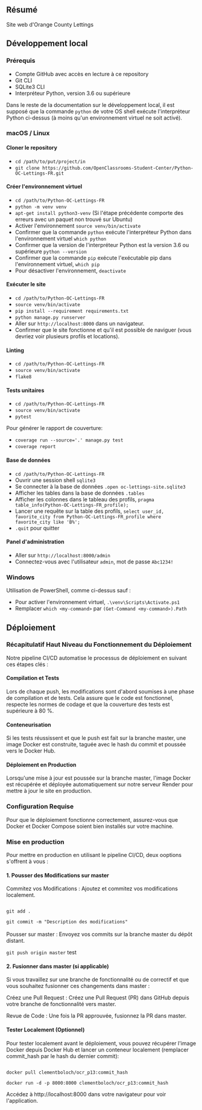 ## Résumé

Site web d'Orange County Lettings

## Développement local

### Prérequis

- Compte GitHub avec accès en lecture à ce repository
- Git CLI
- SQLite3 CLI
- Interpréteur Python, version 3.6 ou supérieure

Dans le reste de la documentation sur le développement local, il est supposé que la commande `python` de votre OS shell exécute l'interpréteur Python ci-dessus (à moins qu'un environnement virtuel ne soit activé).

### macOS / Linux

#### Cloner le repository

- `cd /path/to/put/project/in`
- `git clone https://github.com/OpenClassrooms-Student-Center/Python-OC-Lettings-FR.git`

#### Créer l'environnement virtuel

- `cd /path/to/Python-OC-Lettings-FR`
- `python -m venv venv`
- `apt-get install python3-venv` (Si l'étape précédente comporte des erreurs avec un paquet non trouvé sur Ubuntu)
- Activer l'environnement `source venv/bin/activate`
- Confirmer que la commande `python` exécute l'interpréteur Python dans l'environnement virtuel
`which python`
- Confirmer que la version de l'interpréteur Python est la version 3.6 ou supérieure `python --version`
- Confirmer que la commande `pip` exécute l'exécutable pip dans l'environnement virtuel, `which pip`
- Pour désactiver l'environnement, `deactivate`

#### Exécuter le site

- `cd /path/to/Python-OC-Lettings-FR`
- `source venv/bin/activate`
- `pip install --requirement requirements.txt`
- `python manage.py runserver`
- Aller sur `http://localhost:8000` dans un navigateur.
- Confirmer que le site fonctionne et qu'il est possible de naviguer (vous devriez voir plusieurs profils et locations).

#### Linting

- `cd /path/to/Python-OC-Lettings-FR`
- `source venv/bin/activate`
- `flake8`

#### Tests unitaires

- `cd /path/to/Python-OC-Lettings-FR`
- `source venv/bin/activate`
- `pytest`

Pour générer le rapport de couverture:
- `coverage run --source='.' manage.py test`
- `coverage report`


#### Base de données

- `cd /path/to/Python-OC-Lettings-FR`
- Ouvrir une session shell `sqlite3`
- Se connecter à la base de données `.open oc-lettings-site.sqlite3`
- Afficher les tables dans la base de données `.tables`
- Afficher les colonnes dans le tableau des profils, `pragma table_info(Python-OC-Lettings-FR_profile);`
- Lancer une requête sur la table des profils, `select user_id, favorite_city from
  Python-OC-Lettings-FR_profile where favorite_city like 'B%';`
- `.quit` pour quitter

#### Panel d'administration

- Aller sur `http://localhost:8000/admin`
- Connectez-vous avec l'utilisateur `admin`, mot de passe `Abc1234!`

### Windows

Utilisation de PowerShell, comme ci-dessus sauf :

- Pour activer l'environnement virtuel, `.\venv\Scripts\Activate.ps1` 
- Remplacer `which <my-command>` par `(Get-Command <my-command>).Path`


## Déploiement 
### Récapitulatif Haut Niveau du Fonctionnement du Déploiement

Notre pipeline CI/CD automatise le processus de déploiement en suivant ces étapes clés :

#### Compilation et Tests
Lors de chaque push, les modifications sont d'abord soumises à une phase de compilation et de tests. Cela assure que le code est fonctionnel, respecte les normes de codage et que la couverture des tests est supérieure à 80 %.

#### Conteneurisation
Si les tests réussissent et que le push est fait sur la branche master, une image Docker est construite, taguée avec le hash du commit et poussée vers le Docker Hub.

#### Déploiement en Production 
Lorsqu'une mise à jour est poussée sur la branche master, l'image Docker est récupérée et déployée automatiquement sur notre serveur Render pour mettre à jour le site en production.


### Configuration Requise
Pour que le déploiement fonctionne correctement, assurez-vous que Docker et Docker Compose soient bien installés sur votre machine.

### Mise en production
Pour mettre en production en utilisant le pipeline CI/CD, deux ooptions s'offrent à vous :
#### 1. Pousser des Modifications sur master
Commitez vos Modifications : Ajoutez et commitez vos modifications localement.

<code>
git add . <br>
git commit -m "Description des modifications"</code>
<br><br>
Pousser sur master : Envoyez vos commits sur la branche master du dépôt distant.

<code>git push origin master</code>
test

#### 2. Fusionner dans master (si applicable)
Si vous travaillez sur une branche de fonctionnalité ou de correctif et que vous souhaitez fusionner ces changements dans master :

Créez une Pull Request : Créez une Pull Request (PR) dans GitHub depuis votre branche de fonctionnalité vers master.

Revue de Code : Une fois la PR approuvée, fusionnez la PR dans master. 


#### Tester Localement (Optionnel)

Pour tester localement avant le déploiement, vous pouvez récupérer l'image Docker depuis Docker Hub et lancer un conteneur localement (remplacer commit_hash par le hash du dernier commit):

<code>
docker pull clementboloch/ocr_p13:commit_hash <br>
docker run -d -p 8000:8000 clementboloch/ocr_p13:commit_hash
</code>

Accédez à http://localhost:8000 dans votre navigateur pour voir l'application.